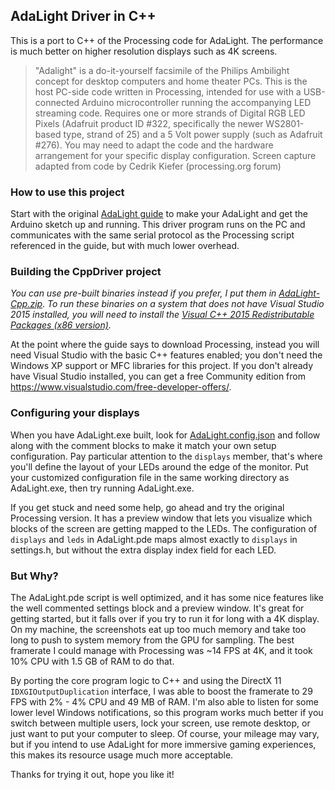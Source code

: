 ## AdaLight Driver in C++

This is a port to C++ of the Processing code for AdaLight. The performance is much better on higher resolution displays
such as 4K screens.

> "Adalight" is a do-it-yourself facsimile of the Philips Ambilight concept
> for desktop computers and home theater PCs.  This is the host PC-side code
> written in Processing, intended for use with a USB-connected Arduino
> microcontroller running the accompanying LED streaming code.  Requires one
> or more strands of Digital RGB LED Pixels (Adafruit product ID #322,
> specifically the newer WS2801-based type, strand of 25) and a 5 Volt power
> supply (such as Adafruit #276).  You may need to adapt the code and the
> hardware arrangement for your specific display configuration.
> Screen capture adapted from code by Cedrik Kiefer (processing.org forum)

### How to use this project

Start with the original [AdaLight guide](https://learn.adafruit.com/adalight-diy-ambient-tv-lighting/pieces?view=all)
to make your AdaLight and get the Arduino sketch up and running. This driver program runs on the PC and communicates
with the same serial protocol as the Processing script referenced in the guide, but with much lower overhead.

### Building the CppDriver project

*You can use pre-built binaries instead if you prefer, I put them in [AdaLight-Cpp.zip](../AdaLight-Cpp.zip). To run these binaries on a system that does not have Visual Studio 2015 installed, you will need to install the [Visual C++ 2015 Redistributable Packages (x86 version)](https://www.microsoft.com/en-us/download/details.aspx?id=48145).*

At the point where the guide says to download Processing, instead you will need Visual Studio with the basic C++
features enabled; you don't need the Windows XP support or MFC libraries for this project. If you don't already
have Visual Studio installed, you can get a free Community edition from https://www.visualstudio.com/free-developer-offers/.

### Configuring your displays

When you have AdaLight.exe built, look for [AdaLight.config.json](./AdaLight.config.json) and follow along with
the comment blocks to make it match your own setup configuration. Pay particular attention to the `displays` member, that's
where you'll define the layout of your LEDs around the edge of the monitor. Put your customized configuration file in the
same working directory as AdaLight.exe, then try running AdaLight.exe.

If you get stuck and need some help, go ahead and try the original Processing version. It has a preview window that
lets you visualize which blocks of the screen are getting mapped to the LEDs. The configuration of `displays` and
`leds` in AdaLight.pde maps almost exactly to `displays` in settings.h, but without the extra display index field
for each LED.

### But Why?

The AdaLight.pde script is well optimized, and it has some nice features like the well commented settings block and
a preview window. It's great for getting started, but it falls over if you try to run it for long with a 4K display.
On my machine, the screenshots eat up too much memory and take too long to push to system memory from the GPU for
sampling. The best framerate I could manage with Processing was ~14 FPS at 4K, and it took 10% CPU with 1.5 GB of
RAM to do that.

By porting the core program logic to C++ and using the DirectX 11 `IDXGIOutputDuplication` interface, I was able
to boost the framerate to 29 FPS with 2% - 4% CPU and 49 MB of RAM. I'm also able to listen for some lower level
Windows notifications, so this program works much better if you switch between multiple users, lock your screen,
use remote desktop, or just want to put your computer to sleep. Of course, your mileage may vary, but if you intend
to use AdaLight for more immersive gaming experiences, this makes its resource usage much more acceptable.

Thanks for trying it out, hope you like it!
